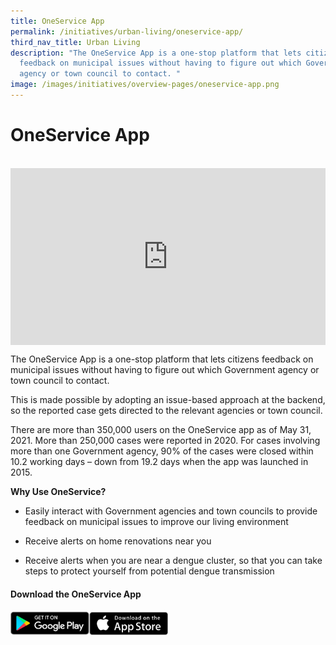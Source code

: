 ```yaml
---
title: OneService App
permalink: /initiatives/urban-living/oneservice-app/
third_nav_title: Urban Living
description: "The OneService App is a one-stop platform that lets citizens
  feedback on municipal issues without having to figure out which Government
  agency or town council to contact. "
image: /images/initiatives/overview-pages/oneservice-app.png
---
```


# OneService App
<br>

<div style="max-width: 1280px">
    <div
        style="
            height: 0;
            overflow: hidden;
            position: relative;
            padding-bottom: 56.25%;
        "
    >
        <iframe
            src="https://www.youtube.com/embed/GXRsAPvy-xo" 
            height="720"
            width="1280"
            frameborder="0"
            title="YouTube video player"
            allow="accelerometer; autoplay; clipboard-write; encrypted-media; gyroscope; picture-in-picture"
            style="
                top: 0;
                left: 0;
                right: 0;
                bottom: 0;
                height: 100%;
                border: none;
                max-width: 100%;
                position: absolute;
            "
        ></iframe>
    </div>
</div>

The OneService App is a one-stop platform that lets citizens feedback on municipal issues without having to figure out which Government agency or town council to contact. 

This is made possible by adopting an issue-based approach at the backend, so the reported case gets directed to the relevant agencies or town council. 

There are more than 350,000 users on the OneService app as of May 31, 2021. More than 250,000 cases were reported in 2020. For cases involving more than one Government agency, 90% of the cases were closed within 10.2 working days – down from 19.2 days when the app was launched in 2015. 

**Why Use OneService?**

* Easily interact with Government agencies and town councils to provide feedback on municipal issues to improve our living environment

* Receive alerts on home renovations near you
 
* Receive alerts when you are near a dengue cluster, so that you can take steps to protect yourself from potential dengue transmission

#### Download the OneService App 

<div style="width:50%;display:flex;flex-wrap:wrap;">
         <div style="flex:25%"><a href="https://play.google.com/store/apps/details?id=sg.gov.mnd.OneService" target="_blanket"><img alt="Google Play Store Link" src="/images/community/appstoreicon/google-play.png"></a>
          </div>
          <div style="flex:25%;"><a href="https://apps.apple.com/sg/app/oneservice/id947274394" target="_blanket"><img alt="Apple App Store Link" src="/images/community/appstoreicon/apple-store.png"></a>
          </div>